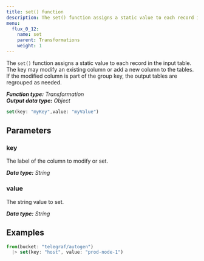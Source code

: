 ```yaml
---
title: set() function
description: The set() function assigns a static value to each record in the input table.
menu:
  flux_0_12:
    name: set
    parent: Transformations
    weight: 1
---
```


The `set()` function assigns a static value to each record in the input table.
The key may modify an existing column or add a new column to the tables.
If the modified column is part of the group key, the output tables are regrouped as needed.

_**Function type:** Transformation_  
_**Output data type:** Object_

```js
set(key: "myKey",value: "myValue")
```

## Parameters

### key
The label of the column to modify or set.

_**Data type:** String_

### value
The string value to set.

_**Data type:** String_

## Examples
```js
from(bucket: "telegraf/autogen")
  |> set(key: "host", value: "prod-node-1")
```

